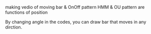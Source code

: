 making vedio of moving bar & OnOff pattern
HMM & OU pattern are functions of position

By changing angle in the codes, you can draw bar that moves in any dirction.
